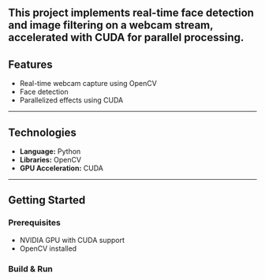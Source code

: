 This project implements real-time face detection and image filtering on a webcam stream, accelerated with CUDA for parallel processing. 
---

## Features
- Real-time webcam capture using OpenCV  
- Face detection 
- Parallelized effects using CUDA

---

## Technologies
- **Language:** Python
- **Libraries:** OpenCV  
- **GPU Acceleration:** CUDA

---

## Getting Started

### Prerequisites
- NVIDIA GPU with CUDA support
- OpenCV installed

### Build & Run
~~~~~~~~~~~~~~~~~~~~~~~~

